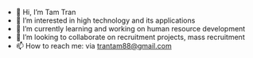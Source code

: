 - 👋 Hi, I’m Tam Tran 
- 👀 I’m interested in high technology and its applications
- 🌱 I’m currently learning and working on human resource development 
- 💞️ I’m looking to collaborate on recruitment projects, mass recruitment
- 📫 How to reach me: via trantam88@gmail.com

<!---
trantam88/trantam88 is a ✨ special ✨ repository because its `README.md` (this file) appears on your GitHub profile.
You can click the Preview link to take a look at your changes.
--->
